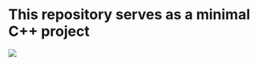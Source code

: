
# This repository serves as a minimal C++ project

<img src="https://render.githubusercontent.com/render/math?math=\infer{1}{2}">

